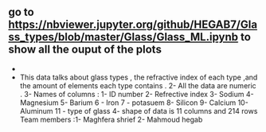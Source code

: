 go to https://nbviewer.jupyter.org/github/HEGAB7/Glass_types/blob/master/Glass/Glass_ML.ipynb to show all the ouput of the plots 
-
-
- This data talks about glass types , the refractive index of each type ,and the amount of elements each type contains . 
2- All the data are numeric .
3- Names of columns : 
     1- ID number 
     2- Refrective index
     3- Sodium 
     4- Magnesium 
     5- Barium 
     6 - Iron
     7 - potasuem
     8- Silicon 
     9- Calcium 
     10- Aluminum
     11 - type of glass 
4- shape of data is 11 columns and 214 rows
Team members :1- Maghfera shrief
              2- Mahmoud hegab
